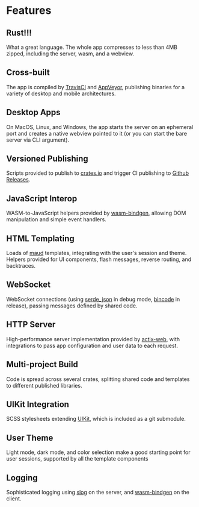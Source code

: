 # Features

## Rust!!!

What a great language. The whole app compresses to less than 4MB zipped, including the server, wasm, and a webview.

## Cross-built

The app is compiled by [TravisCI](https://travis-ci.org) and [AppVeyor](https://appveyor.com), publishing binaries for a variety of desktop and mobile architectures.

## Desktop Apps

On MacOS, Linux, and Windows, the app starts the server on an ephemeral port and creates a native webview pointed to it (or you can start the bare server via CLI argument).

## Versioned Publishing

Scripts provided to publish to [crates.io](https://crates.io) and trigger CI publishing to [Github Releases](https://github.com).

## JavaScript Interop

WASM-to-JavaScript helpers provided by [wasm-bindgen](https://github.com/rustwasm/wasm-bindgen), allowing DOM manipulation and simple event handlers.

## HTML Templating

Loads of [maud](https://maud.lambda.xyz/) templates, integrating with the user's session and theme. Helpers provided for UI components, flash messages, reverse routing, and backtraces.

## WebSocket

WebSocket connections (using [serde_json](https://serde.rs/) in debug mode, [bincode](https://docs.rs/bincode) in release), passing messages defined by shared code.

## HTTP Server

High-performance server implementation provided by [actix-web](https://actix.rs), with integrations to pass app configuration and user data to each request.

## Multi-project Build

Code is spread across several crates, splitting shared code and templates to different published libraries.

## UIKit Integration

SCSS stylesheets extending [UIKit](https://getuikit.com), which is included as a git submodule.

## User Theme

Light mode, dark mode, and color selection make a good starting point for user sessions, supported by all the template components

## Logging

Sophisticated logging using [slog](https://github.com/slog-rs/slog) on the server, and [wasm-bindgen](https://github.com/rustwasm/wasm-bindgen) on the client.
